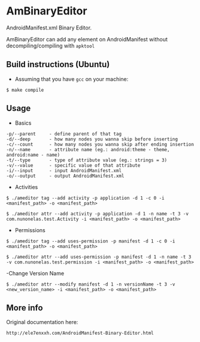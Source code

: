 # AmBinaryEditor

AndroidManifest.xml Binary Editor. 

AmBinaryEditor can add any element on AndroidManifest without decompiling/compiling with `apktool`

## Build instructions (Ubuntu)

- Assuming that you have `gcc` on your machine:
```
$ make compile
```

## Usage
- Basics
```
-p/--parent     - define parent of that tag
-d/--deep       - how many nodes you wanna skip before inserting
-c/--count      - how many nodes you wanna skip after ending insertion
-n/--name       - attribute name (eg.: android:theme - theme, android:name - name)
-t/--type       - type of attribute value (eg.: strings = 3)
-v/--value      - specific value of that attribute
-i/--input      - input AndroidManifest.xml
-o/--output     - output AndroidManifest.xml
```

- Activities
```
$ ./ameditor tag --add activity -p application -d 1 -c 0 -i <manifest_path> -o <manifest_path>

$ ./ameditor attr --add activity -p application -d 1 -n name -t 3 -v com.nunonelas.test.Activity -i <manifest_path> -o <manifest_path>
```

- Permissions
```
$ ./ameditor tag --add uses-permission -p manifest -d 1 -c 0 -i <manifest_path> -o <manifest_path>

$ ./ameditor attr --add uses-permission -p manifest -d 1 -n name -t 3 -v com.nunonelas.test.permission -i <manifest_path> -o <manifest_path>
```

-Change Version Name
```
$ ./ameditor attr --modify manifest -d 1 -n versionName -t 3 -v <new_version_name> -i <manifest_path> -o <manifest_path>
```

## More info

Original documentation here:
```
http://ele7enxxh.com/AndroidManifest-Binary-Editor.html
```
